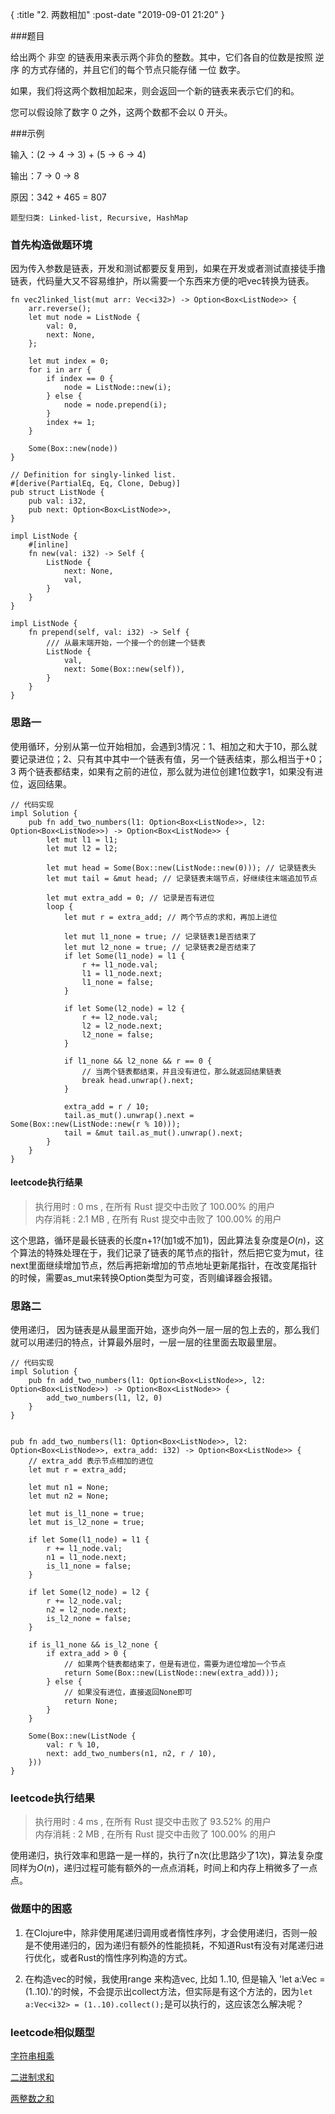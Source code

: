 {
    :title "2. 两数相加"
    :post-date "2019-09-01 21:20"
}


###题目

给出两个 非空 的链表用来表示两个非负的整数。其中，它们各自的位数是按照 逆序 的方式存储的，并且它们的每个节点只能存储 一位 数字。

如果，我们将这两个数相加起来，则会返回一个新的链表来表示它们的和。

您可以假设除了数字 0 之外，这两个数都不会以 0 开头。

###示例

输入：(2 -> 4 -> 3) + (5 -> 6 -> 4)

输出：7 -> 0 -> 8

原因：342 + 465 = 807

`题型归类: Linked-list, Recursive, HashMap`

### 首先构造做题环境
因为传入参数是链表，开发和测试都要反复用到，如果在开发或者测试直接徒手撸链表，代码量大又不容易维护，所以需要一个东西来方便的吧vec转换为链表。

```.lang-rust
fn vec2linked_list(mut arr: Vec<i32>) -> Option<Box<ListNode>> {
    arr.reverse();
    let mut node = ListNode {
        val: 0,
        next: None,
    };

    let mut index = 0;
    for i in arr {
        if index == 0 {
            node = ListNode::new(i);
        } else {
            node = node.prepend(i);
        }
        index += 1;
    }

    Some(Box::new(node))
}

// Definition for singly-linked list.
#[derive(PartialEq, Eq, Clone, Debug)]
pub struct ListNode {
    pub val: i32,
    pub next: Option<Box<ListNode>>,
}

impl ListNode {
    #[inline]
    fn new(val: i32) -> Self {
        ListNode {
            next: None,
            val,
        }
    }
}

impl ListNode {
    fn prepend(self, val: i32) -> Self {
        /// 从最末端开始，一个接一个的创建一个链表
        ListNode {
            val,
            next: Some(Box::new(self)),
        }
    }
}
```
 
### 思路一
使用循环，分别从第一位开始相加，会遇到3情况：1、相加之和大于10，那么就要记录进位；2、只有其中其中一个链表有值，另一个链表结束，那么相当于+0；3 两个链表都结束，如果有之前的进位，那么就为进位创建1位数字1，如果没有进位，返回结果。

```.lang-rust
// 代码实现
impl Solution {
    pub fn add_two_numbers(l1: Option<Box<ListNode>>, l2: Option<Box<ListNode>>) -> Option<Box<ListNode>> {
        let mut l1 = l1;
        let mut l2 = l2;

        let mut head = Some(Box::new(ListNode::new(0))); // 记录链表头
        let mut tail = &mut head; // 记录链表末端节点，好继续往末端追加节点

        let mut extra_add = 0; // 记录是否有进位
        loop {
            let mut r = extra_add; // 两个节点的求和，再加上进位

            let mut l1_none = true; // 记录链表1是否结束了
            let mut l2_none = true; // 记录链表2是否结束了
            if let Some(l1_node) = l1 {
                r += l1_node.val;
                l1 = l1_node.next;
                l1_none = false;
            }

            if let Some(l2_node) = l2 {
                r += l2_node.val;
                l2 = l2_node.next;
                l2_none = false;
            }

            if l1_none && l2_none && r == 0 {
                // 当两个链表都结束，并且没有进位，那么就返回结果链表
                break head.unwrap().next;
            }

            extra_add = r / 10;
            tail.as_mut().unwrap().next = Some(Box::new(ListNode::new(r % 10)));
            tail = &mut tail.as_mut().unwrap().next;
        }
    }
}
```
#### leetcode执行结果

> 执行用时 : 0 ms , 在所有 Rust 提交中击败了 100.00% 的用户  
> 内存消耗 : 2.1 MB , 在所有 Rust 提交中击败了 100.00% 的用户

这个思路，循环是最长链表的长度n+1?(加1或不加1)，因此算法复杂度是$O(n)$，这个算法的特殊处理在于，我们记录了链表的尾节点的指针，然后把它变为mut，往next里面继续增加节点，然后再把新增加的节点地址更新尾指针，在改变尾指针的时候，需要as_mut来转换Option类型为可变，否则编译器会报错。

### 思路二
使用递归， 因为链表是从最里面开始，逐步向外一层一层的包上去的，那么我们就可以用递归的特点，计算最外层时，一层一层的往里面去取最里层。

```.lang-rust
// 代码实现
impl Solution {
    pub fn add_two_numbers(l1: Option<Box<ListNode>>, l2: Option<Box<ListNode>>) -> Option<Box<ListNode>> {
        add_two_numbers(l1, l2, 0)
    }
}


pub fn add_two_numbers(l1: Option<Box<ListNode>>, l2: Option<Box<ListNode>>, extra_add: i32) -> Option<Box<ListNode>> {
    // extra_add 表示节点相加的进位
    let mut r = extra_add;

    let mut n1 = None;
    let mut n2 = None;

    let mut is_l1_none = true;
    let mut is_l2_none = true;

    if let Some(l1_node) = l1 {
        r += l1_node.val;
        n1 = l1_node.next;
        is_l1_none = false;
    }

    if let Some(l2_node) = l2 {
        r += l2_node.val;
        n2 = l2_node.next;
        is_l2_none = false;
    }

    if is_l1_none && is_l2_none {
        if extra_add > 0 {
            // 如果两个链表都结束了，但是有进位，需要为进位增加一个节点
            return Some(Box::new(ListNode::new(extra_add)));
        } else {
            // 如果没有进位，直接返回None即可
            return None;
        }
    }

    Some(Box::new(ListNode {
        val: r % 10,
        next: add_two_numbers(n1, n2, r / 10),
    }))
}
```

### leetcode执行结果
> 执行用时 : 4 ms , 在所有 Rust 提交中击败了 93.52% 的用户  
> 内存消耗 : 2 MB , 在所有 Rust 提交中击败了 100.00% 的用户

使用递归，执行效率和思路一是一样的，执行了n次(比思路少了1次)，算法复杂度同样为$O(n)$，递归过程可能有额外的一点点消耗，时间上和内存上稍微多了一点点。

### 做题中的困惑
1. 在Clojure中，除非使用尾递归调用或者惰性序列，才会使用递归，否则一般是不使用递归的，因为递归有额外的性能损耗，不知道Rust有没有对尾递归进行优化，或者Rust的惰性序列构造的方式。

2. 在构造vec的时候，我使用range 来构造vec, 比如  1..10, 但是输入 'let a:Vec<i32> = (1..10).'的时候，不会提示出collect方法，但实际是有这个方法的，因为`let a:Vec<i32> = (1..10).collect();`是可以执行的，这应该怎么解决呢？




### leetcode相似题型

[字符串相乘](https://leetcode-cn.com/problems/multiply-strings/)

[二进制求和](https://leetcode-cn.com/problems/add-binary/)

[两整数之和](https://leetcode-cn.com/problems/sum-of-two-integers/)


